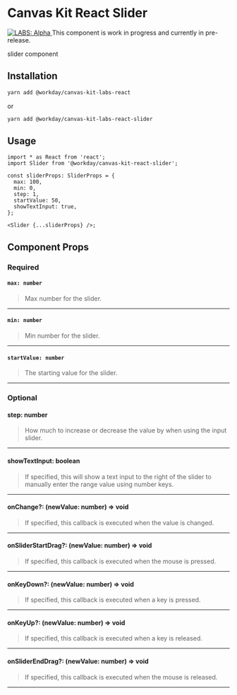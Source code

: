 # Canvas Kit React Slider

<a href="https://github.com/Workday/canvas-kit/tree/master/modules/_labs/README.md">
  <img src="https://img.shields.io/badge/LABS-alpha-orange" alt="LABS: Alpha" />
</a>  This component is work in progress and currently in pre-release.

slider component

## Installation

```sh
yarn add @workday/canvas-kit-labs-react
```

or

```sh
yarn add @workday/canvas-kit-labs-react-slider
```

## Usage

```tsx
import * as React from 'react';
import Slider from '@workday/canvas-kit-react-slider';

const sliderProps: SliderProps = {
  max: 100,
  min: 0,
  step: 1,
  startValue: 50,
  showTextInput: true,
};

<Slider {...sliderProps} />;
```

## Component Props

### Required

#### `max: number`

> Max number for the slider.

---

#### `min: number`

> Min number for the slider.

---

#### `startValue: number`

> The starting value for the slider.

---

### Optional

#### step: number

> How much to increase or decrease the value by when using the input slider.

---

#### showTextInput: boolean

> If specified, this will show a text input to the right of the slider to manually enter the range value using number keys.

---

#### onChange?: (newValue: number) => void

> If specified, this callback is executed when the value is changed.

---

#### onSliderStartDrag?: (newValue: number) => void

> If specified, this callback is executed when the mouse is pressed.

---

#### onKeyDown?: (newValue: number) => void

> If specified, this callback is executed when a key is pressed.

---

#### onKeyUp?: (newValue: number) => void

> If specified, this callback is executed when a key is released.

---

#### onSliderEndDrag?: (newValue: number) => void

> If specified, this callback is executed when the mouse is released.

---
